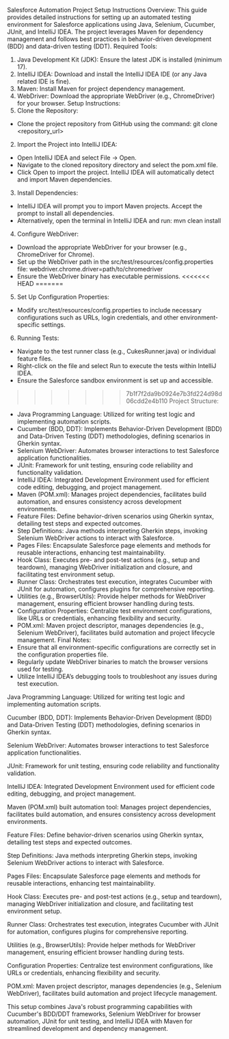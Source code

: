 Salesforce Automation Project Setup Instructions
Overview: This guide provides detailed instructions for setting up an automated testing environment for Salesforce applications using Java, Selenium, Cucumber, JUnit, and IntelliJ IDEA. 
The project leverages Maven for dependency management and follows best practices in behavior-driven development (BDD) and data-driven testing (DDT).
Required Tools:
1.	Java Development Kit (JDK): Ensure the latest JDK is installed (minimum 17).
2.	IntelliJ IDEA: Download and install the IntelliJ IDEA IDE (or any Java related IDE is fine).
3.	Maven: Install Maven for project dependency management.
4.	WebDriver: Download the appropriate WebDriver (e.g., ChromeDriver) for your browser.
Setup Instructions:
1.	Clone the Repository:
*	Clone the project repository from GitHub using the command:
git clone <repository_url>
2.	Import the Project into IntelliJ IDEA:
*	Open IntelliJ IDEA and select File -> Open.
*	Navigate to the cloned repository directory and select the pom.xml file.
*	Click Open to import the project. IntelliJ IDEA will automatically detect and import Maven dependencies.
3.	Install Dependencies:
*	IntelliJ IDEA will prompt you to import Maven projects. Accept the prompt to install all dependencies.
*	Alternatively, open the terminal in IntelliJ IDEA and run:
mvn clean install
4.	Configure WebDriver:
*	Download the appropriate WebDriver for your browser (e.g., ChromeDriver for Chrome).
*	Set up the WebDriver path in the src/test/resources/config.properties file:
webdriver.chrome.driver=path/to/chromedriver
*	Ensure the WebDriver binary has executable permissions.
<<<<<<< HEAD
=======

5.	Set Up Configuration Properties:
*	Modify src/test/resources/config.properties to include necessary configurations such as URLs, login credentials, and other environment-specific settings.
6.	Running Tests:
*	Navigate to the test runner class (e.g., CukesRunner.java) or individual feature files.
*	Right-click on the file and select Run to execute the tests within IntelliJ IDEA.
*	Ensure the Salesforce sandbox environment is set up and accessible.
>>>>>>> 7b1f7f2da9b0924e7b3fd224d98d06cdd2e4b110
Project Structure:
*	Java Programming Language: Utilized for writing test logic and implementing automation scripts.
*	Cucumber (BDD, DDT): Implements Behavior-Driven Development (BDD) and Data-Driven Testing (DDT) methodologies, defining scenarios in Gherkin syntax.
*	Selenium WebDriver: Automates browser interactions to test Salesforce application functionalities.
*	JUnit: Framework for unit testing, ensuring code reliability and functionality validation.
*	IntelliJ IDEA: Integrated Development Environment used for efficient code editing, debugging, and project management.
*	Maven (POM.xml): Manages project dependencies, facilitates build automation, and ensures consistency across development environments.
*	Feature Files: Define behavior-driven scenarios using Gherkin syntax, detailing test steps and expected outcomes.
*	Step Definitions: Java methods interpreting Gherkin steps, invoking Selenium WebDriver actions to interact with Salesforce.
*	Pages Files: Encapsulate Salesforce page elements and methods for reusable interactions, enhancing test maintainability.
*	Hook Class: Executes pre- and post-test actions (e.g., setup and teardown), managing WebDriver initialization and closure, and facilitating test environment setup.
*	Runner Class: Orchestrates test execution, integrates Cucumber with JUnit for automation, configures plugins for comprehensive reporting.
*	Utilities (e.g., BrowserUtils): Provide helper methods for WebDriver management, ensuring efficient browser handling during tests.
*	Configuration Properties: Centralize test environment configurations, like URLs or credentials, enhancing flexibility and security.
*	POM.xml: Maven project descriptor, manages dependencies (e.g., Selenium WebDriver), facilitates build automation and project lifecycle management.
Final Notes:
*	Ensure that all environment-specific configurations are correctly set in the configuration properties file.
*	Regularly update WebDriver binaries to match the browser versions used for testing.
*	Utilize IntelliJ IDEA’s debugging tools to troubleshoot any issues during test execution.

Java Programming Language: Utilized for writing test logic and implementing automation scripts.

Cucumber (BDD, DDT): Implements Behavior-Driven Development (BDD) and Data-Driven Testing (DDT) methodologies, defining scenarios in Gherkin syntax.

Selenium WebDriver: Automates browser interactions to test Salesforce application functionalities.

JUnit: Framework for unit testing, ensuring code reliability and functionality validation.

IntelliJ IDEA: Integrated Development Environment used for efficient code editing, debugging, and project management.

Maven (POM.xml) built automation tool: Manages project dependencies, facilitates build automation, and ensures consistency across development environments.

Feature Files: Define behavior-driven scenarios using Gherkin syntax, detailing test steps and expected outcomes.

Step Definitions: Java methods interpreting Gherkin steps, invoking Selenium WebDriver actions to interact with Salesforce.

Pages Files: Encapsulate Salesforce page elements and methods for reusable interactions, enhancing test maintainability.

Hook Class: Executes pre- and post-test actions (e.g., setup and teardown), managing WebDriver initialization and closure, and facilitating test environment setup.

Runner Class: Orchestrates test execution, integrates Cucumber with JUnit for automation, configures plugins for comprehensive reporting.

Utilities (e.g., BrowserUtils): Provide helper methods for WebDriver management, ensuring efficient browser handling during tests.

Configuration Properties: Centralize test environment configurations, like URLs or credentials, enhancing flexibility and security.

POM.xml: Maven project descriptor, manages dependencies (e.g., Selenium WebDriver), facilitates build automation and project lifecycle management.

This setup combines Java's robust programming capabilities with Cucumber's BDD/DDT frameworks, Selenium WebDriver for browser automation, 
JUnit for unit testing, and IntelliJ IDEA with Maven for streamlined development and dependency management.
